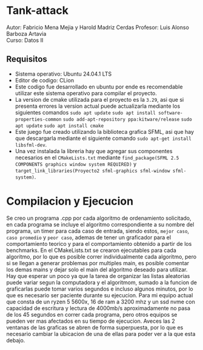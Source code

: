 # Tank-attack
Autor: Fabricio Mena Mejia y Harold Madriz Cerdas 
Profesor: Luis Alonso Barboza Artavia  
Curso: Datos II
## Requisitos
* Sistema operativo: Ubuntu 24.04.1 LTS
* Editor de codigo: CLion
* Este codigo fue desarrollado en ubuntu por ende es recomendable utilizar este sistema operativo para compilar el proyecto.
* La version de cmake utilizada para el proyecto es la `3.29`, asi que si presenta errores la version actual puede actualizarla mediante los siguientes comandos     `sudo apt update`    `sudo apt install software-properties-common`    `sudo add-apt-repository ppa:kitware/release`    `sudo apt update`     `sudo apt install cmake` 
* Este juego fue creado utilizando la biblioteca grafica SFML, asi que hay que descargarla mediante el siguiente comando `sudo apt-get install libsfml-dev`.
* Una vez instalada la libreria hay que agregar sus componentes necesarios en el `CMakeLists.txt` mediante `find_package(SFML 2.5 COMPONENTS graphics window system REQUIRED)` y `target_link_libraries(Proyecto2 sfml-graphics sfml-window sfml-system)`.

# Compilacion y Ejecucion  
Se creo un programa .cpp por cada algoritmo de ordenamiento solicitado, en cada programa se incluye el algoritmo correspondiente a su nombre del programa, un timer para cada caso de entrada, siendo estos, `mejor caso`, `caso promedio` y `peor caso`, 
ademas de tener un graficador para el comportamiento teorico y para el comportamiento obtenido a partir de los benchmarks. 
En el CMakeLists.txt se crearon ejecutables para cada algoritmo, por lo que es posible correr individualmente cada algoritmo, pero si se llegan a generar problemas por multiples main, es posible comentar los demas mains y dejar solo el main del algoritmo deseado para utilizar.
Hay que esperar un poco ya que la tarea de organizar las listas aleatorias puede variar segun la computadora y el algoritmom, sumado a la funcion de graficarlas puede tomar varios segundos e incluso algunos minutos, por lo que es necesario ser paciente durante su ejecucion. 
Para mi equipo actual que consta de un ryzen 5 5600x, 16 de ram a 3200 mhz y un ssd nvme con capacidad de escritura y lectura de 4000mb/s aproximadamente no pasa de los 45 segundos en correr cada programa, pero otros equipos se pueden ver mas afectados en su tiempo de ejecucion.
Aveces las 2 ventanas de las graficas se abren de forma superpuesta, por lo que es necesario cambiar la ubicacion de una de ellas para poder ver a la que esta debajo.
